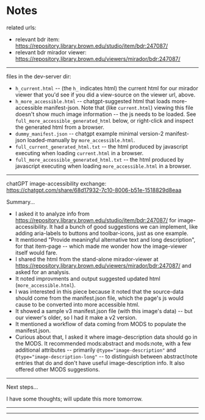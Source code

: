 # Notes

related urls:
- relevant bdr item: <https://repository.library.brown.edu/studio/item/bdr:247087/>
- relevant bdr mirador viewer: <https://repository.library.brown.edu/viewers/mirador/bdr:247087/>

---


files in the dev-server dir:
- `h_current.html` -- (the `h_` indicates html) the current html for our mirador viewer that you'd see if you did a view-source on the viewer url, above. 
- `h_more_accessible.html` -- chatgpt-suggested html that loads more-accessible manifest-json. Note that (like `current.html`) viewing this file doesn't show much image information -- the js needs to be loaded. See `full_more_accessible_generated_html` below, or right-click and inspect the generated html from a browser. 
- `dummy_manifest.json` -- chatgpt example minimal version-2 manifest-json loaded-manually by `more_accessible.html`.
- `full_current_generated_html.txt` -- the html produced by javascript executing when loading `current.html` in a browser.
- `full_more_accessible_generated_html.txt` -- the html produced by javascript executing when loading `more_accessible.html` in a browser. 

---


chatGPT image-accessibility exchange:
<https://chatgpt.com/share/68d17932-7c10-8006-b51e-1518829d8eaa>

Summary...
- I asked it to analyze info from <https://repository.library.brown.edu/studio/item/bdr:247087/> for image-accessibility. It had a bunch of good suggestions we can implement, like adding aria-labels to buttons and toolbar-icons, just as one example.
- It mentioned "Provide meaningful alternative text and long description", for that item-page -- which made me wonder how the image-viewer itself would fare.
- I shared the html from the stand-alone mirador-viewer at <https://repository.library.brown.edu/viewers/mirador/bdr:247087/> and asked for an analysis.
- It noted improvments and output suggested updated html (`more_accessible.html`).
- I was interested in this piece because it noted that the source-data should come from the manifest.json file, which the page's js would cause to be converted into more accessible html.
- It showed a sample v3 manifest.json file (with this image's data) -- but our viewer's older, so I had it make a v2 version.
- It mentioned a workflow of data coming from MODS to populate the manifest.json.
- Curious about that, I asked it where image-description data should go in the MODS. It recommended mods:abstract and mods:note, with a few additional attributes -- primarily `@type="image-description"` and `@type="image-description-long"` -- to distinguish between abstract/note entries that do and don't have useful image-description info. It also offered other MODS suggestions.


---


Next steps...

I have some thoughts; will update this more tomorrow.

---
---
